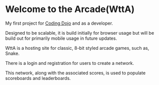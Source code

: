 # Welcome to the Arcade(WttA)

My first project for [Coding Dojo](https://www.codingdojo.com/) and as a developer.

Designed to be scalable, it is build initially for browser usage but will be build out for primarily mobile usage in future updates.

WttA is a hosting site for classic, 8-bit styled arcade games, such as, Snake.

There is a login and registration for users to create a network. 

This network, along with the associated scores, is used to populate scoreboards and leaderboards.
